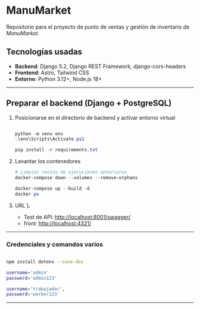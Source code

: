 # ManuMarket

Repositorio para el proyecto de punto de ventas y gestión de inventario de *ManuMarket*.

## Tecnologías usadas

- **Backend**: Django 5.2, Django REST Framework, django-cors-headers
- **Frontend**: Astro, Tailwind CSS
- **Entorno**: Python 3.12+, Node.js 18+

---

## Preparar el backend (Django + PostgreSQL)

1. Posicionarse en el directorio de backend y activar entorno virtual  

    ```powershell

    python -m venv env
    .\env\Scripts\Activate.ps1

    pip install -r requirements.txt

    ```

2. Levantar los contenedores

   ```powershell
   # Limpiar restos de ejecuciones anteriores
   docker-compose down --volumes --remove-orphans

   docker-compose up --build -d
   docker ps

   ```

3. URL´L

   - Test de API: <http://localhost:8001/swagger/>
   - front: <http://localhost:4321/>

---

### Credenciales y comandos varios

  ```bash

  npm install dotenv --save-dev

  username='admin'
  password='admin123'

  username='trabajador',
  password='worker123'

  ```

---
